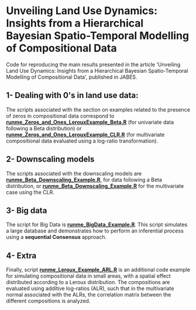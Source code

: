 # Unveiling Land Use Dynamics: Insights from a Hierarchical Bayesian Spatio-Temporal Modelling of Compositional Data
Code for reproducing the main results presented in the article 'Unveiling Land Use Dynamics: Insights from a Hierarchical Bayesian Spatio-Temporal Modelling of Compositional Data', published in JABES.

## 1- Dealing with 0's in land use data:

The scripts associated with the section on examples related to the presence of zeros in compositional data correspond to [**runme_Zeros_and_Ones_LerouxExample_Beta.R**](./runme_Zeros_and_Ones_LerouxExample_Beta.R) (for univariate data following a Beta distribution) or [**runme_Zeros_and_Ones_LerouxExample_CLR.R**](./runme_Zeros_and_Ones_LerouxExample_CLR.R) (for multivariate compositional data evaluated using a log-ratio transformation).

## 2- Downscaling models

The scripts associated with the downscaling models are [**runme_Beta_Downscaling_Example.R**](./runme_Beta_Downscaling_Example.R), for data following a Beta distribution, or [**runme_Beta_Downscaling_Example.R**](./runme_Beta_Downscaling_Example.R) for the multivariate case using the CLR.

## 3- Big data

The script for Big Data is [**runme_BigData_Example.R**](./runme_BigData_Example.R). This script simulates a large database and demonstrates how to perform an inferential process using a **sequential Consensus** approach.

## 4- Extra

Finally, script [**runme_Leroux_Example_ARL.R**](./runme_Leroux_Example_ARL.R) is an additional code example for simulating compositional data in small areas, with a spatial effect distributed according to a Leroux distribution. The compositions are evaluated using additive log-ratios (ALR), such that in the multivariate normal associated with the ALRs, the correlation matrix between the different compositions is analyzed.
